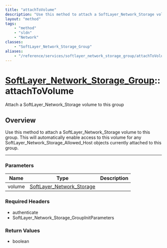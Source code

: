 ```yaml
---
title: "attachToVolume"
description: "Use this method to attach a SoftLayer_Network_Storage volume to this group.  This will automatically enable access to th... "
layout: "method"
tags:
    - "method"
    - "sldn"
    - "Network"
classes:
    - "SoftLayer_Network_Storage_Group"
aliases:
    - "/reference/services/softlayer_network_storage_group/attachToVolume"
---
```

# [SoftLayer_Network_Storage_Group](/reference/services/SoftLayer_Network_Storage_Group)::attachToVolume

Attach a SoftLayer_Network_Storage volume to this group


## Overview 
Use this method to attach a SoftLayer_Network_Storage volume to this group.  This will automatically enable access to this volume for any SoftLayer_Network_Storage_Allowed_Host objects currently attached to this group. 

-----

### Parameters 
|Name | Type | Description |
| --- | --- | --- |
|volume| <a href='/reference/datatypes/SoftLayer_Network_Storage'>SoftLayer_Network_Storage </a>| |


### Required Headers
* authenticate
* SoftLayer_Network_Storage_GroupInitParameters


### Return Values
* boolean




